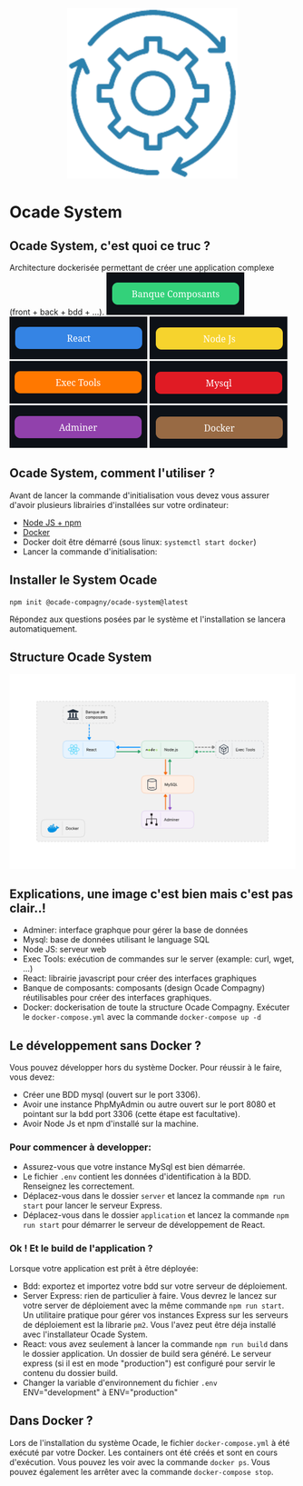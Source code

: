 <p align="center">
  <img src="./readme/create-ocade-system-1.png" />
</p>

# Ocade System

## Ocade System, c'est quoi ce truc ?
Architecture dockerisée permettant de créer une application complexe (front + back + bdd + ...).
![Banque de Composants](./readme/composants.png)
![React](./readme/react.png)
![Node Js](./readme/nodejs.png)
![Exec Tools](./readme/exectools.png)
![Mysql](./readme/mysql.png)
![Adminer](./readme/adminer.png)
![Docker](./readme/docker.png)


## Ocade System, comment l'utiliser ?
Avant de lancer la commande d'initialisation vous devez vous assurer d'avoir plusieurs librairies d'installées sur votre ordinateur:
* [Node JS + npm](https://nodejs.org/en/)
* [Docker](https://docs.docker.com/engine/install/)
* Docker doit être démarré (sous linux: `systemctl start docker`)
* Lancer la commande d'initialisation:

## Installer le System Ocade 
```
npm init @ocade-compagny/ocade-system@latest
```
Répondez aux questions posées par le système et l'installation se lancera automatiquement.

## Structure Ocade System
![Schema Ocade Système](./readme/ocade-system.svg)

## Explications, une image c'est bien mais c'est pas clair..!
* Adminer: interface graphque pour gérer la base de données
* Mysql: base de données utilisant le language SQL
* Node JS: serveur web
* Exec Tools: exécution de commandes sur le server (example: curl, wget, ...)
* React: librairie javascript pour créer des interfaces graphiques
* Banque de composants: composants (design Ocade Compagny) réutilisables pour créer des interfaces graphiques.
* Docker: dockerisation de toute la structure Ocade Compagny. Exécuter le `docker-compose.yml` avec la commande `docker-compose up -d`

## Le développement sans Docker ?
Vous pouvez développer hors du système Docker. Pour réussir à le faire, vous devez:
* Créer une BDD mysql (ouvert sur le port 3306).
* Avoir une instance PhpMyAdmin ou autre ouvert sur le port 8080 et pointant sur la bdd port 3306 (cette étape est facultative).
* Avoir Node Js et npm d'installé sur la machine.

### Pour commencer à developper:
* Assurez-vous que votre instance MySql est bien démarrée.
* Le fichier `.env` contient les données d'identification à la BDD. Renseignez les correctement.
* Déplacez-vous dans le dossier `server` et lancez la commande `npm run start` pour lancer le serveur Express.
* Déplacez-vous dans le dossier `application` et lancez la commande `npm run start` pour démarrer le serveur de développement de React.

### Ok ! Et le build de l'application ?
Lorsque votre application est prêt à être déployée:
* Bdd: exportez et importez votre bdd sur votre serveur de déploiement.
* Server Express: rien de particulier à faire. Vous devrez le lancez sur votre server de déploiement avec la même commande `npm run start`. Un utilitaire pratique pour gérer vos instances Express sur les serveurs de déploiement est la librarie `pm2`. Vous l'avez peut être déja installé avec l'installateur Ocade System.
* React: vous avez seulement à lancer la commande `npm run build` dans le dossier application. Un dossier de build sera généré. Le serveur express (si il est en mode "production") est configuré pour servir le contenu du dossier build.
* Changer la variable d'environnement du fichier `.env`  ENV="development" à  ENV="production"

## Dans Docker ?
Lors de l'installation du système Ocade, le fichier `docker-compose.yml` à été exécuté par votre Docker. Les containers ont été créés et sont en cours d'exécution. Vous pouvez les voir avec la commande `docker ps`. Vous pouvez également les arrêter avec la commande `docker-compose stop`.
